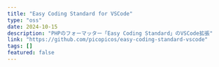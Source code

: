 ```yaml
---
title: "Easy Coding Standard for VSCode"
type: "oss"
date: 2024-10-15
description: "PHPのフォーマッター「Easy Coding Standard」のVSCode拡張"
link: "https://github.com/picopicos/easy-coding-standard-vscode"
tags: []
featured: false
---
```

